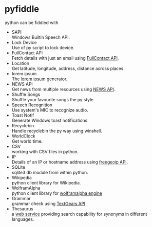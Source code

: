 # pyfiddle
python can be fiddled with
<br>
<ul>
<li>SAPI</li>
Windows Builtin Speech API.
<li>Lock Device</li>
Use of py script to lock device.
<li>FullContact API</li>
Fetch details with just an email using <a href="https://www.fullcontact.com/">FullContact API</a>.
<li>Location</li>
Get latitude, longitude, address, distance across places.
<li>lorem ipsum</li>
The <a href="https://loripsum.net/">lorem ipsum</a> generator.
<li>NEWS API</li>
Get news from multiple resources using <a href="https://newsapi.org/">NEWS API</a>.
<li>Shuffle Songs</li>
Shuffle your favourite songs the py style.
<li>Speech Recognition</li>
Use system's MIC to recognize audio.
<li>Toast Notif</li>
Generate Windows toast notifications.
<li>Recyclebin</li>
Handle recyclebin the py way using winshell.
<li>WorldClock</li>
Get world time.
<li>CSV</li>
working with CSV files in python.
<li>IP</li>
Details of an IP or hostname address using <a href="http://freegeoip.net/">freegeoip API</a>.
<li>SQLite</li>
sqlite3 db module from within python.
<li>Wikipedia</li>
python client library for Wikipedia.
<li>WolframAlpha</li>
python client library for <a href="http://www.wolframalpha.com/">wolframalpha engine</a>
<li>Grammar</li>
grammar check using <a href="https://textgears.com/">TextGears API</a>
<li>Thesaurus</li>
a <a href="http://thesaurus.altervista.org/service">web service</a> providing search capability for synonyms in different languages.
</ul>
